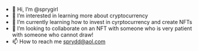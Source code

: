 - 👋 Hi, I’m @sprygirl
- 👀 I’m interested in learning more about cryptocurrency
- 🌱 I’m currently learning how to invest in cyrptocurrency and create NFTs
- 💞️ I’m looking to collaborate on an NFT with someone who is very patient with someone who cannot draw!  
- 📫 How to reach me sprydd@aol.com

<!---
sprygirl/sprygirl is a ✨ special ✨ repository because its `README.md` (this file) appears on your GitHub profile.
You can click the Preview link to take a look at your changes.
--->
